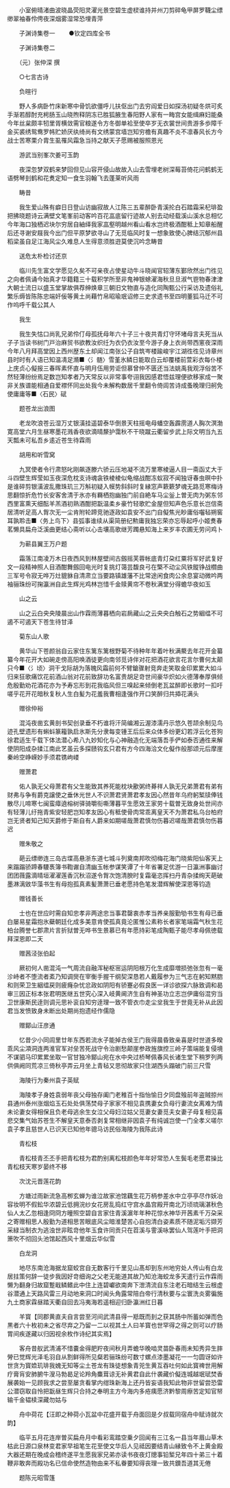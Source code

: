 <!-- { "loadSidebar": true } -->
　　小室俯晴渚曲波晓晶荧阳灵濯光景空碧生虚棂谁持并州刀剪碎龟甲屏罗韈尘缥缈翠袖春伶俜夜深烟雾湿常恐埋青萍

　　子渊诗集卷一
　　●钦定四库全书

　　子渊诗集卷二

　　（元）张仲深 撰

　　○七言古诗

　　负暄行

　　野人多病卧竹床新寒中骨饥欲僵呼儿扶伛出门去穷阎爱日如探汤初疑冬烘可炙手渐若醇酎充枵肠玉山晓煦释阴冻已胜狐腋生春阳野人家有一畮宫女能缉麻妇能桑今年丝枲颇丰牣里胥横敛需官粮遂令方冬御单袷至使卒岁无衣裳世间贵游多歩障千金买裘绣鸳鸯罗帏贮娇厌纨绮尚有文绣蒙宫墙岂知穷檐有真趣不炎不凛春风长方今战士苦寒栗介胄生虱罹风霜急当持之献天子愿赐被服照恩光

　　游武当别峯次姜可玉韵

　　夜深忽梦双鹤来梦回但见山容开侵山故故入山去雪埋老树深莓苔倚花问鹤鹤无语劈琴刲鹤和花煑定知一食生羽翰飞去蓬莱听风雨

　　畴昔

　　我生爱山殊有癖日日登山访幽寂故人江陈三五辈醉卧青溪抡白石踏霜采杞琲盈把拂晓题诗云满壁文笔峯前动客吟百花嵓底留行迹故人别去动经载溪山溪水总相忆今年海口独栖迟块尔穷居自紬绎我家嵓壑明越州看山看水岂终极酒酣秪上知章船醒后还寻谢安屐我今出门但平原梦欲寻山了无觅临风时复一想象致使心脾结沉郁州县稻梁虽自足江海风尘久难息人生得意须胜逰莫使沉吟念畴昔

　　送危太朴检讨还京

　　临川先生富文学愿见久矣不可亲夜占使星动牛斗晓闻官轺薄东鄞欣然出门徃见之向者佩诵今始真才华籍籍三十载积学所至非鬼神银蜍濯海秋旦旦淑气鬯物春津津大朝士流日以盛玉堂掌故俱荐绅焕章三朝旧文物直与造化同陶甄公行采访及遗俗礼繁乐缛皆陈陈忠端奸佞等黄土尚藉竹帛昭瑜珉诏修三史求遗书至四明董狐马迁不可作呜呼千载公其人

　　我生

　　我生失怙口尚乳兄弟伶仃母孤抚母年六十子三十夜共青灯守环堵母言夫死当从子子当读书树门戸治麻贸书欲教汝织纴为衣仍衣汝至今游子身上衣尚带西窻夜深雨今年八月拜高堂因上西州歴东土却闻江南张公子自筑岑楼踰峻宇江湖徃徃见诗章州县时时有人语已知温凊足滫■〈氵髄〉雪堇氷鳞日能取白云却覆楼前萱彩衣每仆楼上庑贞心儗报三春晖素怀直与明月伍用劳讵但慕曾仲不匮还当法姚禹我观浮俗苦不然轻薄纷纷焉足数岂知孝者乃天常反以非常事夸诩我因感君悟兹理便欲移家成一聚非关族谱能相通自爱襟怀同出处我今未解构数居千里翻令倚闾苦诗成蚤晚理归舸免使庸庸等■〈石民〉碔

　　题苍龙出浪图

　　老龙吹浪苍云湿万丈银潢挂遥碧泰华倒景天柱摇电母蟠空轰霹雳道人胸次溟渤寛高堂六月生昼寒墨花溅香夜欲滴晴漦护霭秋不干晓蹴云衢留步武上际文明当九五天瓢未可私吾乡逺近苍生待霖雨

　　胡用和听雪窝

　　九冥使者令行肃怒叱刚飙逐滕六骄云压地凝不流万里寒棱逼人目一斋函丈大于斗四壁生辉莹如玉夜深危枕支诗魂衾铁棱棱似龟缩战酣冻蚁寂不闻独讶春虫暝中扑是谁碎剪银潢波乱撒珠玑三万斛初疑入幙势斜斜时复縁窓声簌簌梦魂无路觅寒梅诗思翻惊折危竹长安客舍清于氷亦有羇栖抱幽独门前自絶车马尘釡上曽无肉为粥东邻西里富熏天细酝羊羔酒初熟酒酣把翫温柔乡豪竹轻歌贮金屋但知声色乐意长岂信斋居清听足高人胷次无一尘肯附轮蹄竞驰逐政如袁安不出门自儗焦光眇庸俗囓毡朔窖耳孰聆击■〈务上鸟下〉县弧事谁续从渠简册纪勲庸我独忘荣亦忘辱起呼小姬煑春茗懒具扁舟泛溪曲更结心斋听以心击壤高歌继芳躅悬知海上来岁丰农圃无劳问鸡卜

　　为蕲县翼王万户题

　　霜落江南凌万木日夜西风到林屋壁间古劔摇芙蓉帐底青灯朶红粟将军好武复好文一段精神照人目酒酣舞劔回电光时复挑灯蔼芸馥良弓在檠不动尘风铁鏦铮战櫩曲三军号令寂无哗万灶貔貅自清肃立当要路镇雄藩不比常途闲食肉公余息宴动微吟两袖骊珠纷可掬瀛洲自此生辉光鸡林岂惜千金赎黄帘不卷秋满堂分得蟾华夜如玉

　　山之云

　　山之云白央央陵晨出山作霖雨薄暮栖向岩扄藏山之云央央白触石之势絪缊不可遏不可遏天下苍生待甘泽

　　菊东山人歌

　　黄华山下苍颜翁自云家住东篱东篱根野菊不待种年年着叶秋满藂去年花开金纂纂今年花开大如碗走傍高阳唤酒徒更向南邻觅诗伴对花把酒花欲言花言尔曹何太颠只今■〈氵顷〉洞干戈际胡为落魄风霜前何不臂鎗骤射竞奔走笑取金印累累大如斗归来狂歌痛饮花前酒山翁对花前致辞功名富贵胡足竒世间豪华炽如火德薄奉厚俱倾危殷勤劝花酒花亦为予寿忘形到花我临风但三嗅起来倾倒老瓦盆醉即长歌时一扣吁嗟乎花开花暗秋复秋人生白髪为花羞我曹相逢强作开口笑醉归共揷花满头

　　赠徐仲裕

　　混沌夜凿玄黄剖书契创录垂不朽谁将汗简编湘云渥漆濡丹示悠久苍颉余制见鸟迹孔壁遗形有蝌蚪篆籕孰启氷斯先分隶每变锺王后后来众体多纷更幻若浮云化苍狗徐君适生千载下体法潜心希八九妙知化与心神融造化无端落吾手俨如泰否通徃来解使阴阳成杂揉江南此艺虽云多探赜钩玄只君有方今四海洽文化儗作般那颂元后摩崖秦岭空峥嵘妙手须君镌岣嵝

　　赠萧君

　　佑人孰无父母萧君有父生能致其养死能枕块歠粥终朞祥人孰无兄弟萧君有弟有财弗与争有爵克譲使之垂休光世人不识萧君贤萧君孝友因心然昔年乌府躬椠牍俸钱散尽儿啼寒七闽蛮瘴遶榕树驿骑嚼衔嘶薄暮平生愿效王家劳十载曽无致身处世间亦有轻薄儿纡拖青紫安轻肥岂知孝友因心有秪使骨肉常乖离皇天不为萧君私乌台柏府岂无贤者知己知天爵修于斯自有人爵来如期嗟哉萧君慎勿伤暮迟嗟哉萧君慎勿伤暮迟

　　赠朱敬之

　　葩云缥缈连三岛古堞高悬浙东道七城斗列奠南邦吹彻梅花海门晓紫阳仙客天上来蹋蹋骄蹄春騕褭簿书鞫谳自清幽玉帐参谋笑谭了十年省署足优游一日瀛洲事幽讨团团薇露滴晴垣濯濯莲香沉秋沼遂令胷次饱清腴时复霜毫恣挥扫丹青杂揉绚天葩破墨淋漓敓华藻书生有母抱孤真素髪萧萧已垂老愿持色笔发潜辉解使深恩等钧造

　　赠钱善长

　　士也在世应时需自知忠孝非两途忠当事君罄衷赤孝当养亲服勤劬书生有母已垂白屡易星霜抱氷蘗朝廷化成多美意肯使孤真竟沦匿惟公素称长者家笔端霜气秋生花柏台腾誉七郡肃片言折狱曽无哗书生景慕已有年愿持彩笔成陶甄子能尽孝母佩徳载拜深恩即二天

　　赠茜泾张伯起

　　厥初何人凿混沌一气周流自融浑秘枢宻运阴阳根万化生成靡増损弛张忽有一毫沴峙者不堕流者紊乃知调爕在宰衡手握干纲契深恳若人戴履参为三气志在躬知黙脗和则荣卫生絪缊戻则疲癃杂忧忿政如阴阳有骄蹇必假良医一详诊欲探六脉致调和曷审三因正标本张君明医继五世究心深入岐黄阃济生自有神圣功立志岂伊庸俗混穷当卫世康斯民逹则调元思补衮自知穷逹理一致不管衣巾走尘坌我生于世竟无补从此因君当发愤致身未断出处期尚抱遗经作儒隐

　　赠鄮山汪彦通

　　忆昔少小同闾里廿年东西若流水子能掉古侯王门我得晨昏致亲喜是时世道多暌乖风尘澒洞连两淮官军对垒苦死战守令治剧愁颠崖参政旌旗控三岭子策端能复侵境不谋驷马印累累坐取一官甘独冷鄮山宛在水中央过桥琴佩春风长诸生堂下稍罗列两供俱阙同荒凉三倚秋亭弄云月坐上青毡又思彻故家只住湖西头蹋破门前三尺雪

　　海陵行为秦州袁子英赋

　　海陵孝子身姓袁弱年丧父母独存阖门老稚百十指怡愉日夕同盘飱前年盗贼掠州县通州泰州涨烟焰玉石处处俱荡焚母子家家不相见袁携妻女负母行妻流女离难为情未论妻女得相保且负老母逃余生女泣父母妇泣姑父觅妻女妻觅夫女妻子母复相见喜悲交集气始苏苍生不解皇天意泰否剥复常相继非因袁子有纯诚岂使一门全孝义嗟尔袁子孝且慈世人已识天已知他年骢马访民俗海陵为我陈此诗

　　青松枝

　　青松枝青丕丕手把青松枝为君酌别离松枝颜色年年好常恐人生鬓毛老愿君操比青松枝天寒岁晏终不移

　　次沈元晋莲花韵

　　方塘过雨新流急高栁玄蝉为谁泣故家池馆藕生花万柄参差水中立亭亭尽作妖冶容妆明不假鈆华浓碧云低拥浣纱女花房乱捣红守宫水晶宫殿开南北万顷琉璃湛秋色仙人太乙忽相逢冏冏方曈照空碧自言家住青溪濵年年种花惊水神华开茜素千万朶采之寄赠相思人殷勤为道相思苦眼底风尘暗淮楚苦心自抱清白姿素质不随泥垢污撷芳采緑当制衣为逃浊世非眩竒他年玉食许同贡只在苕溪与霅溪咏罢仙人驾莲叶手把洞箫吹不彻回头池馆起西风十里烟云华似雪

　　白龙洞

　　地尽东南沧海据龙窟蛟宫自无数客行千里见山髙却到东州地穷处人传山有白龙居拄策何辞一徒步我因好竒细询之父老无能道其故乃知沧海蛟龙多天遣行云作霖雨懒为翻身归故窟蹔戢鳞鳍此中住上连碧巘欲南奔下泄清流自东注老石暗结生云根虚谷潜通上天路风雷三月动地来洞口时闻头角露常陪白帝行清秋要与尘寰洗炎雾徧施九土商家霖昼踏天衢自回去冯夷海若遥相迎归卧瀛洲红日暮

　　羊寳【同郡黄直夫自言尝至河间武清县得一羝既而刲之获其肠中所蓄如弹而色黒者六十枚初未之省尽弃之乃留一二以视其土人曰羊寳也世罕得之得之则可以疗肠胃间疾遂藏以归因视余枚作诗纪其实焉】

　　客舟昔舣武清浦不惜嚢金得肥羜夜间秋月弄蟾华晚啮灵苗卧春雨未知秀异生膟膋已觉辉光泽毛羽自从割鲜得所见粲若骊珠纷可数寸螺点漆墨凝花一一匀圆讶如许世贪为寳嫓玑琲我媿无知等尘土苍龙有珠徒想象青兕生黄互吞吐何如此寳禆世用解疗膏肓安肺腑牛溲马勃曷足论羚角麋茸谅无补黄君自此什袭藏价儗连城越珉珷焚香展袭始一见顾我求之尝至屡贪看掌内绀珠新海上还丹皆妄语我知此物非世留尝恐雷公潜窃取自怜把翫昼生辉只合持之奉明主方今海内多疮痍愿济黔黎周瘵苦定知官帑输千金韫椟深藏勿姑与

　　舟中荷花【汪即之种荷小瓦盆中花盛开载于舟面回是夕叔载同宿舟中赋诗就次韵】

　　临平五月花连岸曽买扁舟月中看彩鸾踏空乗夕回闻有三江名一县当年眉山草木枯此日源口泉林变君家早祖笔生花至使文华后人见祗因要结青山縁致令不上黄金殿大器还期在晚成会稽终遂平生愿我家兄弟亦读书夜夜灯牕事铅椠兄年四十弟三十着鞭非敢奔而殿功名已信命使然造物由来不私眷要知得丧理一致共鑚吾道其无倦

　　题陈元昭雪篷

